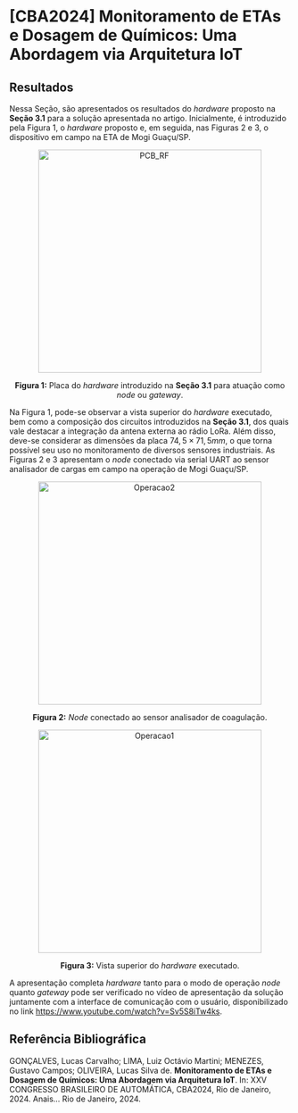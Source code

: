 # [CBA2024] Monitoramento de ETAs e Dosagem de Químicos: Uma Abordagem via Arquitetura IoT

## Resultados

Nessa Seção, são apresentados os resultados do _hardware_ proposto na __Seção 3.1__ para a solução apresentada no artigo. Inicialmente, é introduzido pela Figura 1, o _hardware_ proposto e, em seguida, nas Figuras 2 e 3, o dispositivo em campo na ETA de Mogi Guaçu/SP.

<div align="center">
  <img src="https://github.com/user-attachments/assets/0a6a737a-4fe1-4ac1-a2b9-3f4ec2e0305a" alt="PCB_RF" width="400"/>
  <p><b>Figura 1:</b> Placa do <i>hardware</i> introduzido na <b>Seção 3.1</b> para atuação como <i>node</i> ou <i>gateway</i>.</p>
</div>

Na Figura 1, pode-se observar a vista superior do _hardware_ executado, bem como a composição dos circuitos introduzidos na __Seção 3.1__, dos quais vale destacar a integração da antena externa ao rádio LoRa. Além disso, deve-se considerar as dimensões da placa $74,5 \times 71,5 mm$, o que torna possível seu uso no monitoramento de diversos sensores industriais. As Figuras 2 e 3 apresentam o _node_ conectado via serial UART ao sensor analisador de cargas em campo na operação de Mogi Guaçu/SP.

<div align="center">
  <img src="https://github.com/user-attachments/assets/b6733cc1-37bc-4bf8-a86e-6cd8c1582790" alt="Operacao2" width="400"/>
  <p><b>Figura 2:</b> <i>Node</i> conectado ao sensor analisador de coagulação.</p>
</div>

<div align="center">
  <img src="https://github.com/user-attachments/assets/365aa2f1-d0d3-4be2-b421-4409b4330b71" alt="Operacao1" width="400"/>
  <p><b>Figura 3:</b> Vista superior do <i>hardware</i> executado.</p>
</div>

A apresentação completa _hardware_ tanto para o modo de operação _node_ quanto _gateway_ pode ser verificado no vídeo de apresentação da solução juntamente com a interface de comunicação com o usuário, disponibilizado no link https://www.youtube.com/watch?v=Sv5S8iTw4ks.

## Referência Bibliográfica

GONÇALVES, Lucas Carvalho; LIMA, Luiz Octávio Martini; MENEZES, Gustavo Campos; OLIVEIRA, Lucas Silva de. __Monitoramento de ETAs e Dosagem de Químicos: Uma Abordagem via Arquitetura IoT__. In: XXV CONGRESSO BRASILEIRO DE AUTOMÁTICA, CBA2024, Rio de Janeiro, 2024. Anais... Rio de Janeiro, 2024.
